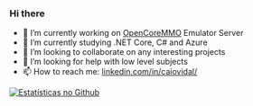 ### Hi there

- 🔭 I’m currently working on [OpenCoreMMO](https://github.com/caioavidal/OpenCoreMMO) Emulator Server
- 🌱 I’m currently studying .NET Core, C# and Azure
- 👯 I’m looking to collaborate on any interesting projects
- 🤔 I’m looking for help with low level subjects
- 📫 How to reach me: [linkedin.com/in/caiovidal/](https://www.linkedin.com/in/caiovidal/)

[![Estatísticas no Github](https://github-readme-stats.vercel.app/api?username=caioavidal)](https://github.com/caioavidal/github-readme-stats)
